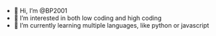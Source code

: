 - 👋 Hi, I’m @BP2001
- 👀 I’m interested in both low coding and high coding
- 🌱 I’m currently learning multiple languages, like python or javascript

<!---
BP2001/BP2001 is a ✨ special ✨ repository because its `README.md` (this file) appears on your GitHub profile.
You can click the Preview link to take a look at your changes.
--->
